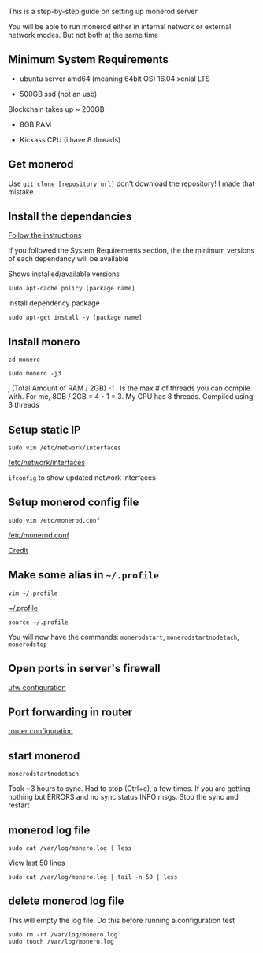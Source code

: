 This is a step-by-step guide on setting up monerod server

You will be able to run monerod either in internal network or external network modes. But not both at the same time

Minimum System Requirements
------------------------------

- ubuntu server amd64 (meaning 64bit OS) 16.04 xenial LTS

- 500GB ssd (not an usb)

Blockchain takes up ~ 200GB

- 8GB RAM

- Kickass CPU (i have 8 threads)

Get monerod
------------------------------

Use `git clone [repository url]` don't download the repository! I made that mistake.

Install the dependancies
------------------------------

[Follow the instructions](https://github.com/monero-project/monero)

If you followed the System Requirements section, the the minimum versions of each dependancy will be available

Shows installed/available versions

`sudo apt-cache policy [package name]`

Install dependency package

`sudo apt-get install -y [package name]`

Install monero
------------------------------

`cd monero`

`sudo monero -j3`

j (Total Amount of RAM / 2GB) -1 . Is the max # of threads you can compile with.
For me, 8GB / 2GB = 4 - 1 = 3. My CPU has 8 threads. Compiled using 3 threads
 
 Setup static IP
 ------------------------------
 
 `sudo vim /etc/network/interfaces`
 
 [/etc/network/interfaces](https://github.com/grummerd/monero-setup/blob/master/server/etc/network/interfaces)
 
 `ifconfig` to show updated network interfaces
 
 Setup monerod config file
 ------------------------------
  
 `sudo vim /etc/monerod.conf`
 
 [/etc/monerod.conf](https://github.com/grummerd/monero-setup/blob/master/server/etc/monerod.conf)

[Credit](http://monero.stackexchange.com/questions/3063/no-igd-port-mapping)

 Make some alias in `~/.profile`
 ------------------------------
  
 `vim ~/.profile`
 
 [~/.profile](https://github.com/grummerd/monero-setup/blob/master/server/home/yourusername/.profile)
 
 `source ~/.profile`
 
 You will now have the commands: `monerodstart`, `monerodstartnodetach`, `monerodstop`
 
 Open ports in server's firewall
 ------------------------------
 
 [ufw configuration](https://github.com/grummerd/monero-setup/blob/master/server/ufw.md)
 
 Port forwarding in router
 ------------------------------
 
 [router configuration](https://github.com/grummerd/monero-setup/blob/master/server/router.md)
 
 start monerod
 ------------------------------
 
 `monerodstartnodetach`
 
 Took ~3 hours to sync. Had to stop (Ctrl+c), a few times. If you are getting nothing but ERRORS and no sync status INFO msgs. 
 Stop the sync and restart
 
 monerod log file
 ------------------------------
 
 `sudo cat /var/log/monero.log | less`
 
 View last 50 lines
 
 `sudo cat /var/log/monero.log | tail -n 50 | less`
 
 delete monerod log file
 ------------------------------
 
 This will empty the log file. Do this before running a configuration test
 
 ```
 sudo rm -rf /var/log/monero.log
 sudo touch /var/log/monero.log
 ```
